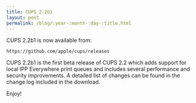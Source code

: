 ```yaml
---
title: CUPS 2.2b1
layout: post
permalink: /blog/:year-:month-:day-:title.html
---
```


CUPS 2.2b1 is now available from:

    https://github.com/apple/cups/releases

CUPS 2.2b1 is the first beta release of CUPS 2.2 which adds support for local IPP Everywhere print queues and includes several performance and security improvements.  A detailed list of changes can be found in the change log included in the download.

Enjoy!
